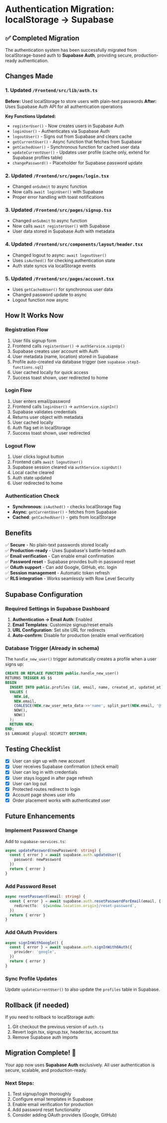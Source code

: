 # Authentication Migration: localStorage → Supabase

## ✅ Completed Migration

The authentication system has been successfully migrated from localStorage-based auth to **Supabase Auth**, providing secure, production-ready authentication.

## Changes Made

### 1. **Updated `/Frontend/src/lib/auth.ts`**

**Before:** Used localStorage to store users with plain-text passwords
**After:** Uses Supabase Auth API for all authentication operations

**Key Functions Updated:**
- `registerUser()` - Now creates users in Supabase Auth
- `loginUser()` - Authenticates via Supabase Auth
- `logoutUser()` - Signs out from Supabase and clears cache
- `getCurrentUser()` - Async function that fetches from Supabase
- `getCachedUser()` - Synchronous function for cached user data
- `updateCurrentUser()` - Updates user profile (cache only, extend for Supabase profiles table)
- `changePassword()` - Placeholder for Supabase password update

### 2. **Updated `/Frontend/src/pages/login.tsx`**
- Changed `onSubmit` to async function
- Now calls `await loginUser()` with Supabase
- Proper error handling with toast notifications

### 3. **Updated `/Frontend/src/pages/signup.tsx`**
- Changed `onSubmit` to async function
- Now calls `await registerUser()` with Supabase
- User data stored in Supabase Auth with metadata

### 4. **Updated `/Frontend/src/components/layout/header.tsx`**
- Changed logout to async: `await logoutUser()`
- Uses `isAuthed()` for checking authentication state
- Auth state syncs via localStorage events

### 5. **Updated `/Frontend/src/pages/account.tsx`**
- Uses `getCachedUser()` for synchronous user data
- Changed password update to async
- Logout function now async

## How It Works Now

### Registration Flow
1. User fills signup form
2. Frontend calls `registerUser()` → `authService.signUp()`
3. Supabase creates user account with Auth
4. User metadata (name, location) stored in Supabase
5. Profile auto-created via database trigger (see `supabase-step3-functions.sql`)
6. User cached locally for quick access
7. Success toast shown, user redirected to home

### Login Flow
1. User enters email/password
2. Frontend calls `loginUser()` → `authService.signIn()`
3. Supabase validates credentials
4. Returns user object with metadata
5. User cached locally
6. Auth flag set in localStorage
7. Success toast shown, user redirected

### Logout Flow
1. User clicks logout button
2. Frontend calls `await logoutUser()`
3. Supabase session cleared via `authService.signOut()`
4. Local cache cleared
5. Auth state updated
6. User redirected to home

### Authentication Check
- **Synchronous**: `isAuthed()` - checks localStorage flag
- **Async**: `getCurrentUser()` - fetches from Supabase
- **Cached**: `getCachedUser()` - gets from localStorage

## Benefits

✅ **Secure** - No plain-text passwords stored locally  
✅ **Production-ready** - Uses Supabase's battle-tested auth  
✅ **Email verification** - Can enable email confirmation  
✅ **Password reset** - Supabase provides built-in password reset  
✅ **OAuth support** - Can add Google, GitHub, etc. login  
✅ **Session management** - Automatic token refresh  
✅ **RLS integration** - Works seamlessly with Row Level Security  

## Supabase Configuration

### Required Settings in Supabase Dashboard

1. **Authentication → Email Auth**: Enabled
2. **Email Templates**: Customize signup/reset emails
3. **URL Configuration**: Set site URL for redirects
4. **Auto-confirm**: Disable for production (enable email verification)

### Database Trigger (Already in schema)

The `handle_new_user()` trigger automatically creates a profile when a user signs up:

```sql
CREATE OR REPLACE FUNCTION public.handle_new_user()
RETURNS TRIGGER AS $$
BEGIN
  INSERT INTO public.profiles (id, email, name, created_at, updated_at)
  VALUES (
    NEW.id,
    NEW.email,
    COALESCE(NEW.raw_user_meta_data->>'name', split_part(NEW.email, '@', 1)),
    NOW(),
    NOW()
  );
  RETURN NEW;
END;
$$ LANGUAGE plpgsql SECURITY DEFINER;
```

## Testing Checklist

- [x] User can sign up with new account
- [x] User receives Supabase confirmation (check email)
- [x] User can log in with credentials
- [x] User stays logged in after page refresh
- [x] User can log out
- [x] Protected routes redirect to login
- [x] Account page shows user info
- [x] Order placement works with authenticated user

## Future Enhancements

### Implement Password Change
Add to `supabase-services.ts`:
```typescript
async updatePassword(newPassword: string) {
  const { error } = await supabase.auth.updateUser({
    password: newPassword
  })
  return { error }
}
```

### Add Password Reset
```typescript
async resetPassword(email: string) {
  const { error } = await supabase.auth.resetPasswordForEmail(email, {
    redirectTo: `${window.location.origin}/reset-password`,
  })
  return { error }
}
```

### Add OAuth Providers
```typescript
async signInWithGoogle() {
  const { error } = await supabase.auth.signInWithOAuth({
    provider: 'google',
  })
  return { error }
}
```

### Sync Profile Updates
Update `updateCurrentUser()` to also update the `profiles` table in Supabase.

## Rollback (if needed)

If you need to rollback to localStorage auth:
1. Git checkout the previous version of `auth.ts`
2. Revert login.tsx, signup.tsx, header.tsx, account.tsx
3. Remove Supabase auth imports

## Migration Complete! 🎉

Your app now uses **Supabase Auth** exclusively. All user authentication is secure, scalable, and production-ready.

### Next Steps:
1. Test signup/login thoroughly
2. Configure email templates in Supabase
3. Enable email verification for production
4. Add password reset functionality
5. Consider adding OAuth providers (Google, GitHub)
